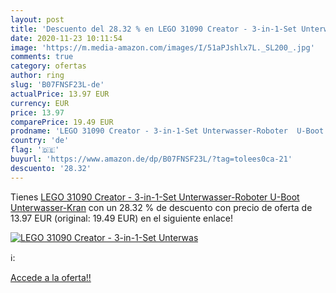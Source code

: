 ```yaml
---
layout: post
title: 'Descuento del 28.32 % en LEGO 31090 Creator - 3-in-1-Set Unterwas'
date: 2020-11-23 10:11:54
image: 'https://m.media-amazon.com/images/I/51aPJshlx7L._SL200_.jpg'
comments: true
category: ofertas
author: ring
slug: 'B07FNSF23L-de'
actualPrice: 13.97 EUR
currency: EUR
price: 13.97
comparePrice: 19.49 EUR
prodname: 'LEGO 31090 Creator - 3-in-1-Set Unterwasser-Roboter  U-Boot  Unterwasser-Kran'
country: 'de'
flag: '🇩🇪'
buyurl: 'https://www.amazon.de/dp/B07FNSF23L/?tag=tolees0ca-21'
descuento: '28.32'
---
```


Tienes [LEGO 31090 Creator - 3-in-1-Set Unterwasser-Roboter  U-Boot  Unterwasser-Kran](https://www.amazon.de/dp/B07FNSF23L/?tag=tolees0ca-21) con un 28.32 % de descuento con precio de oferta de 13.97 EUR (original: 19.49 EUR) en el siguiente enlace!

[![LEGO 31090 Creator - 3-in-1-Set Unterwas](https://m.media-amazon.com/images/I/51aPJshlx7L._SL200_.jpg)](https://www.amazon.de/dp/B07FNSF23L/?tag=tolees0ca-21)

ℹ️:


[Accede a la oferta!!](https://www.amazon.de/dp/B07FNSF23L/?tag=tolees0ca-21)
